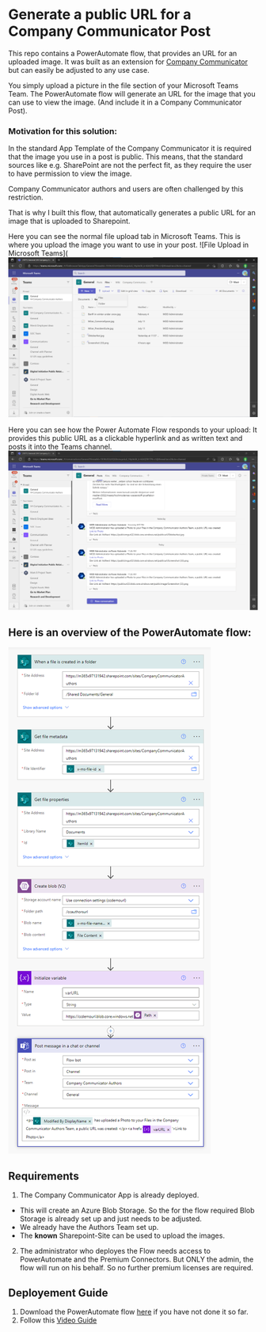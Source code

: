 # Generate a public URL for a Company Communicator Post
This repo contains a PowerAutomate flow, that provides an URL for an uploaded image.
It was built as an extension for [Company Communicator](https://github.com/OfficeDev/microsoft-teams-apps-company-communicator) but can easily be adjusted to any use case.

You simply upload a picture in the file section of your Microsoft Teams Team.
The PowerAutomate flow will generate an URL for the image that you can use to view the image.
(And include it in a Company Communicator Post).

### Motivation for this solution:
In the standard App Template of the Company Communicator it is required that the image you use in a post is public.
This means, that the standard sources like e.g. SharePoint are not the perfect fit, as they require the user to have permission to view the image.

Company Communicator authors and users are often challenged by this restriction.

That is why I built this flow, that automatically generates a public URL for an image that is uploaded to Sharepoint.

Here you can see the normal file upload tab in Microsoft Teams. This is where you upload the image you want to use in your post.
![File Upload in Microsoft Teams](![Flow Overview](https://github.com/MSFT-srothhaupt/CreateImageURLforCC/blob/main/Deployment_Photos/File%20Upload%20to%20Sharepoint%20in%20Teams.png)

Here you can see how the Power Automate Flow responds to your upload: It provides this public URL as a clickable hyperlink and as written text and posts it into the Teams channel.
![Flow answers in your Teams Channel](https://github.com/MSFT-srothhaupt/CreateImageURLforCC/blob/main/Deployment_Photos/Post%20with%20public%20URL%20in%20Teams%20Channel.png)

## Here is an overview of the PowerAutomate flow:

![Flow Overview](https://github.com/MSFT-srothhaupt/CreateImageURLforCC/blob/main/Deployment_Photos/FlowOverview.png)

## Requirements

1. The Company Communicator App is already deployed.
- This will create an Azure Blob Storage. So the for the flow required Blob Storage is already set up and just needs to be adjusted.
- We already have the Authors Team set up. 
- The **known** Sharepoint-Site can be used to upload the images.
	
2. The administrator who deployes the Flow needs access to PowerAutomate and the Premium Connectors. 
But ONLY the admin, the flow will run on his behalf. So no further premium licenses are required.

## Deployement Guide

1. Download the PowerAutomate flow [here](https://github.com/MSFT-srothhaupt/CreateImageURLforCC/raw/main/CreateaURLforuploadedimages._20220707142958.zip) if you have not done it so far.
2. Follow this [Video Guide](https://sway.office.com/2LuEFfKSBU9yIWiw?ref=Link)


